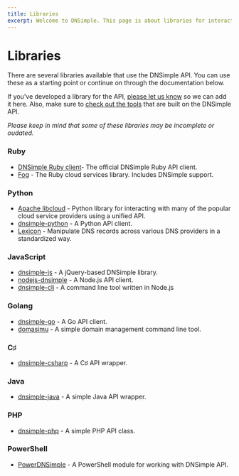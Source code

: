 ```yaml
---
title: Libraries
excerpt: Welcome to DNSimple. This page is about libraries for interacting with our API. Hosted DNS has never been this easy.
---
```


# Libraries

There are several libraries available that use the DNSimple API. You can use these as a starting point or continue on through the documentation below.

If you've developed a library for the API, [please let us know](https://dnsimple.com/contact) so we can add it here. Also, make sure to [check out the tools](/tools) that are built on the DNSimple API.

_Please keep in mind that some of these libraries may be incomplete or oudated._


### Ruby

- [DNSimple Ruby client](https://github.com/aetrion/dnsimple-ruby)- The official DNSimple Ruby API client.
- [Fog](http://fog.io/) - The Ruby cloud services library. Includes DNSimple support.

### Python

- [Apache libcloud](https://libcloud.apache.org/) - Python library for interacting with many of the popular cloud service providers using a unified API.
- [dnsimple-python](https://github.com/mikemaccana/dnsimple-python) - A Python API client.
- [Lexicon](https://github.com/AnalogJ/lexicon) - Manipulate DNS records across various DNS providers in a standardized way.

### JavaScript

- [dnsimple-js](https://github.com/aetrion/dnsimple-js) - A jQuery-based DNSimple library.
- [nodejs-dnsimple](https://www.npmjs.org/package/dnsimple) - A Node.js API client.
- [dnsimple-cli](https://www.npmjs.org/package/dnsimple-cli) - A command line tool written in Node.js

### Golang

- [dnsimple-go](https://github.com/weppos/go-dnsimple) - A Go API client.
- [domasimu](https://github.com/jrwren/domasimu) - A simple domain management command line tool.

### C♯

- [dnsimple-csharp](https://github.com/anderly/dnsimple-csharp) - A C♯ API wrapper.

### Java

- [dnsimple-java](https://github.com/milkmansrevenge/dnsimple-java) - A simple Java API wrapper.

### PHP

- [dnsimple-php](https://github.com/fvdm/dnsimple-php) - A simple PHP API class.

### PowerShell

- [PowerDNSimple](https://github.com/adminian/PowerDNSimple) - A PowerShell module for working with DNSimple API.


